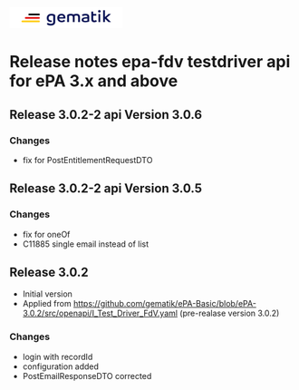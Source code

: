 <img width="200" height="37" src="images/Gematik_Logo_Flag_With_Background.png" alt="Gematik Logo"/> <br/>

# Release notes epa-fdv testdriver api for ePA 3.x and above
## Release 3.0.2-2 api Version 3.0.6
### Changes
- fix for PostEntitlementRequestDTO

## Release 3.0.2-2 api Version 3.0.5
### Changes
- fix for oneOf
- C11885 single email instead of list

## Release 3.0.2
- Initial version
- Applied from https://github.com/gematik/ePA-Basic/blob/ePA-3.0.2/src/openapi/I_Test_Driver_FdV.yaml (pre-realase version 3.0.2)
### Changes
- login with recordId
- configuration added
- PostEmailResponseDTO corrected

